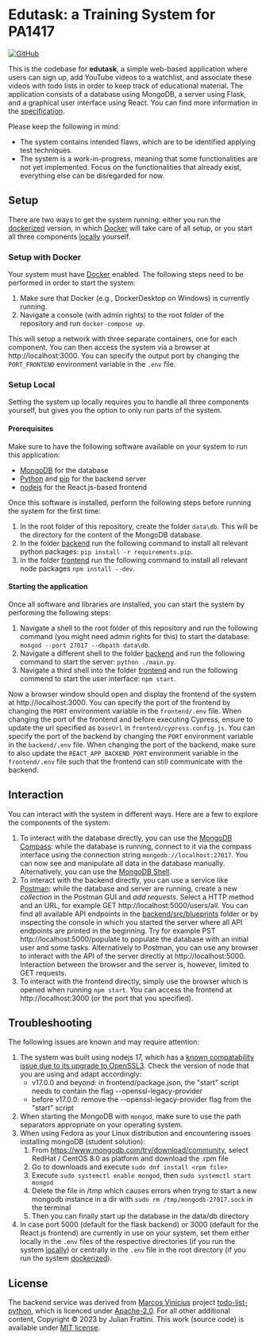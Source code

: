 # Edutask: a Training System for PA1417

[![GitHub](https://img.shields.io/github/license/JulianFrattini/edutask)](./LICENSE)

This is the codebase for **edutask**, a simple web-based application where users can sign up, add YouTube videos to a watchlist, and associate these videos with todo lists in order to keep track of educational material. 
The application consists of a database using MongoDB, a server using Flask, and a graphical user interface using React. 
You can find more information in the [specification](./documentation/edutask-specification.pdf).

Please keep the following in mind:

* The system contains intended flaws, which are to be identified applying test techniques.
* The system is a work-in-progress, meaning that some functionalities are not yet implemented. Focus on the functionalities that already exist, everything else can be disregarded for now.

## Setup

There are two ways to get the system running:
either you run the [dockerized](#setup-with-docker) version, in which [Docker](https://www.docker.com/) will take care of all setup, or you start all three components [locally](#setup-local) yourself.

### Setup with Docker

Your system must have [Docker](https://www.docker.com/get-started/) enabled.
The following steps need to be performed in order to start the system:

1. Make sure that Docker (e.g., DockerDesktop on Windows) is currently running.
2. Navigate a console (with admin rights) to the root folder of the repository and run `docker-compose up`.

This will setup a network with three separate containers, one for each component. 
You can then access the system via a browser at http://localhost:3000.
You can specify the output port by changing the `PORT_FRONTEND` environment variable in the `.env` file.

### Setup Local

Setting the system up locally requires you to handle all three components yourself, but gives you the option to only run parts of the system.

#### Prerequisites

Make sure to have the following software available on your system to run this application:

* [MongoDB](https://www.mongodb.com/try/download/community) for the database
* [Python](https://www.python.org/downloads/) and [pip](https://pypi.org/project/pip/) for the backend server
* [nodejs](https://nodejs.org/en/download/) for the React.js-based frontend

Once this software is installed, perform the following steps before running the system for the first time:

1. In the root folder of this repository, create the folder `data\db`. This will be the directory for the content of the MongoDB database.
2. In the folder [backend](./backend/) run the following command to install all relevant python packages: `pip install -r requirements.pip`.
3. in the folder [frontend](./frontend/) run the following command to install all relevant node packages `npm install --dev`.

#### Starting the application

Once all software and libraries are installed, you can start the system by performing the following steps:

1. Navigate a shell to the root folder of this repository and run the following command (you might need admin rights for this) to start the database: `mongod --port 27017 --dbpath data\db`.
2. Navigate a different shell to the folder [backend](./backend/) and run the following command to start the server: `python ./main.py`.
3. Navigate a third shell into the folder [frontend](./frontend/) and run the following commend to start the user interface: `npm start`.

Now a browser window should open and display the frontend of the system at http://localhost:3000.
You can specify the port of the frontend by changing the `PORT` environment variable in the `frontend/.env` file.
When changing the port of the frontend and before executing Cypress, ensure to update the url specified as `baseUrl` in `frontend/cypress.config.js`.
You can specify the port of the backend by changing the `PORT` environment variable in the `backend/.env` file.
When changing the port of the backend, make sure to also update the `REACT_APP_BACKEND_PORT` environment variable in the `frontend/.env` file such that the frontend can still communicate with the backend.

## Interaction

You can interact with the system in different ways. Here are a few to explore the components of the system:

1. To interact with the database directly, you can use the [MongoDB Compass](https://www.mongodb.com/try/download/compass): while the database is running, connect to it via the compass interface using the connection string `mongodb://localhost:27017`. You can now see and manipulate all data in the database manually. Alternatively, you can use the [MongoDB Shell](https://www.mongodb.com/try/download/shell).
2. To interact with the backend directly, you can use a service like [Postman](https://www.postman.com/downloads/): while the database and server are running, create a new *collection* in the Postman GUI and *add requests*. Select a HTTP method and an URL, for example GET http://localhost:5000/users/all. You can find all available API endpoints in the [backend/src/blueprints](./backend/src/blueprints/) folder or by inspecting the console in which you started the server where all API endpoints are printed in the beginning. Try for example PST http://localhost:5000/populate to populate the database with an initial user and some tasks. Alternatively to Postman, you can use any browser to interact with the API of the server directly at http://localhost:5000. Interaction between the browser and the server is, however, limited to GET requests.
3. To interact with the frontend directly, simply use the browser which is opened when running `npm start`. You can access the frontend at http://localhost:3000 (or the port that you specified).

## Troubleshooting

The following issues are known and may require attention:

1. The system was built using nodejs 17, which has a [known compatability issue due to its upgrade to OpenSSL3](https://github.com/webpack/webpack/issues/14532#issuecomment-947807590). Check the version of node that you are using and adapt accordingly:
    * v17.0.0 and beyond: in frontend/package.json, the "start" script needs to contain the flag --openssl-legacy-provider 
    * before v17.0.0: remove the --openssl-legacy-provider flag from the "start" script
2. When starting the MongoDB with `mongod`, make sure to use the path separators appropriate on your operating system.
3. When using Fedora as your Linux distribution and encountering issues installing mongoDB (student solution): 
    1. From https://www.mongodb.com/try/download/community, select RedHat / CentOS 8.0 as platform and download the .rpm file
    2. Go to downloads and execute `sudo dnf install <rpm file>`
    3. Execute `sudo systemctl enable mongod`, then `sudo systemctl start mongod`
    4. Delete the file in /tmp which causes errors when tryng to start a new mongodb instance in a dir with `sudo rm /tmp/mongodb-27017.sock` in the terminal
    5. Then you can finally start up the database in the data/db directory
4. In case port 5000 (default for the flask backend) or 3000 (default for the React.js frontend) are currently in use on your system, set them either locally in the `.env` files of the respective directories (if you run the system [locally](#setup-local)) or centrally in the `.env` file in the root directory (if you run the system [dockerized](#setup-with-docker)).

## License

The backend service was derived from [Marcos Vinícius](https://github.com/marcosvbras) project [todo-list-python](https://github.com/marcosvbras/todo-list-python), which is licenced under [Apache-2.0](https://github.com/marcosvbras/todo-list-python?tab=Apache-2.0-1-ov-file#readme).
For all other additional content, Copyright © 2023 by Julian Frattini. 
This work (source code) is available under [MIT license](./LICENSE).
